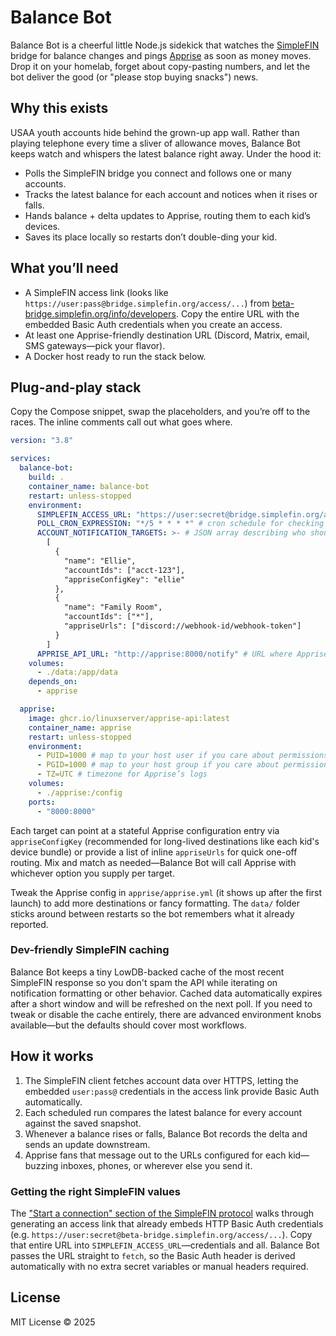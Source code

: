 # Balance Bot

Balance Bot is a cheerful little Node.js sidekick that watches the [SimpleFIN](https://www.simplefin.org/protocol.html) bridge for balance changes and pings [Apprise](https://github.com/caronc/apprise) as soon as money moves. Drop it on your homelab, forget about copy-pasting numbers, and let the bot deliver the good (or "please stop buying snacks") news.

## Why this exists

USAA youth accounts hide behind the grown-up app wall. Rather than playing telephone every time a sliver of allowance moves, Balance Bot keeps watch and whispers the latest balance right away. Under the hood it:

- Polls the SimpleFIN bridge you connect and follows one or many accounts.
- Tracks the latest balance for each account and notices when it rises or falls.
- Hands balance + delta updates to Apprise, routing them to each kid’s devices.
- Saves its place locally so restarts don’t double-ding your kid.

## What you’ll need

- A SimpleFIN access link (looks like `https://user:pass@bridge.simplefin.org/access/...`) from [beta-bridge.simplefin.org/info/developers](https://beta-bridge.simplefin.org/info/developers). Copy the entire URL with the embedded Basic Auth credentials when you create an access.
- At least one Apprise-friendly destination URL (Discord, Matrix, email, SMS gateways—pick your flavor).
- A Docker host ready to run the stack below.

## Plug-and-play stack

Copy the Compose snippet, swap the placeholders, and you’re off to the races. The inline comments call out what goes where.

```yaml
version: "3.8"

services:
  balance-bot:
    build: .
    container_name: balance-bot
    restart: unless-stopped
    environment:
      SIMPLEFIN_ACCESS_URL: "https://user:secret@bridge.simplefin.org/access/..." # paste the full access link (credentials included)
      POLL_CRON_EXPRESSION: "*/5 * * * *" # cron schedule for checking SimpleFIN (keep it chill)
      ACCOUNT_NOTIFICATION_TARGETS: >- # JSON array describing who should receive which account updates
        [
          {
            "name": "Ellie",
            "accountIds": ["acct-123"],
            "appriseConfigKey": "ellie"
          },
          {
            "name": "Family Room",
            "accountIds": ["*"],
            "appriseUrls": ["discord://webhook-id/webhook-token"]
          }
        ]
      APPRISE_API_URL: "http://apprise:8000/notify" # URL where Apprise listens inside the stack
    volumes:
      - ./data:/app/data
    depends_on:
      - apprise

  apprise:
    image: ghcr.io/linuxserver/apprise-api:latest
    container_name: apprise
    restart: unless-stopped
    environment:
      - PUID=1000 # map to your host user if you care about permissions
      - PGID=1000 # map to your host group if you care about permissions
      - TZ=UTC # timezone for Apprise’s logs
    volumes:
      - ./apprise:/config
    ports:
      - "8000:8000"
```

Each target can point at a stateful Apprise configuration entry via `appriseConfigKey` (recommended for long-lived destinations like each kid's device bundle) or provide a list of inline `appriseUrls` for quick one-off routing. Mix and match as needed—Balance Bot will call Apprise with whichever option you supply per target.

Tweak the Apprise config in `apprise/apprise.yml` (it shows up after the first launch) to add more destinations or fancy formatting. The `data/` folder sticks around between restarts so the bot remembers what it already reported.

### Dev-friendly SimpleFIN caching

Balance Bot keeps a tiny LowDB-backed cache of the most recent SimpleFIN response so you don't spam the API while iterating on notification formatting or other behavior. Cached data automatically expires after a short window and will be refreshed on the next poll. If you need to tweak or disable the cache entirely, there are advanced environment knobs available—but the defaults should cover most workflows.

## How it works

1. The SimpleFIN client fetches account data over HTTPS, letting the embedded `user:pass@` credentials in the access link provide Basic Auth automatically.
2. Each scheduled run compares the latest balance for every account against the saved snapshot.
3. Whenever a balance rises or falls, Balance Bot records the delta and sends an update downstream.
4. Apprise fans that message out to the URLs configured for each kid—buzzing inboxes, phones, or wherever else you send it.

### Getting the right SimpleFIN values

The ["Start a connection" section of the SimpleFIN protocol](https://www.simplefin.org/protocol.html#start-a-connection) walks through generating an access link that already embeds HTTP Basic Auth credentials (e.g. `https://user:secret@beta-bridge.simplefin.org/access/...`). Copy that entire URL into `SIMPLEFIN_ACCESS_URL`—credentials and all. Balance Bot passes the URL straight to `fetch`, so the Basic Auth header is derived automatically with no extra secret variables or manual headers required.

## License

MIT License © 2025
